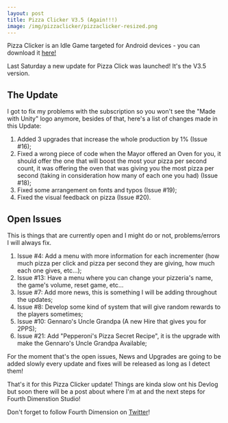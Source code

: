```yaml
---
layout: post
title: Pizza Clicker V3.5 (Again!!!)
image: /img/pizzaclicker/pizzaclicker-resized.png
---
```


Pizza Clicker is an Idle Game targeted for Android devices - you can download it [here!](https://fourthdimension.studio/pizzaclicker/)

Last Saturday a new update for Pizza Click was launched! It's the V3.5 version.

## The Update

I got to fix my problems with the subscription so you won't see the "Made with Unity" logo anymore, besides of that, here's a list of changes made in this Update:
1. Added 3 upgrades that increase the whole production by 1% (Issue #16);
2. Fixed a wrong piece of code when the Mayor offered an Oven for you, it should offer the one that will boost the most your pizza per second count, it was offering the oven that was giving you the most pizza per second (taking in consideration how many of each one you had) (Issue #18);
3. Fixed some arrangement on fonts and typos (Issue #19);
4. Fixed the visual feedback on pizza (Issue #20).

## Open Issues

This is things that are currently open and I might do or not, problems/errors I will always fix.

1. Issue #4: Add a menu with more information for each incrementer (how much pizza per click and pizza per second they are giving, how much each one gives, etc...);
2. Issue #13: Have a menu where you can change your pizzeria's name, the game's volume, reset game, etc...
2. Issue #7: Add more news, this is something I will be adding throughout the updates;
3. Issue #8: Develop some kind of system that will give random rewards to the players sometimes;
4. Issue #10: Gennaro's Uncle Grandpa (A new Hire that gives you for 2PPS);
5. Issue #21: Add "Pepperoni's Pizza Secret Recipe", it is the upgrade with make the Gennaro's Uncle Grandpa Available;

For the moment that's the open issues, News and Upgrades are going to be added slowly every update and fixes will be released as long as I detect them!

That's it for this Pizza Clicker update! Things are kinda slow ont his Devlog but soon there will be a post about where I'm at and the next steps for Fourth Dimenstion Studio!

Don't forget to follow Fourth Dimension on [Twitter](https://twitter.com/studio_fourth)!
